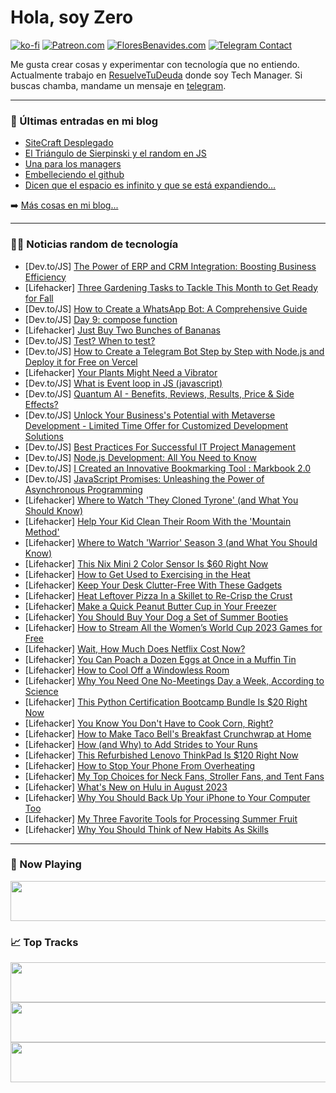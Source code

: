 # Hola, soy Zero

[![ko-fi](https://ko-fi.com/img/githubbutton_sm.svg)](https://ko-fi.com/J3J4N0LUK)
[![Patreon.com](https://img.shields.io/endpoint.svg?url=https%3A%2F%2Fshieldsio-patreon.vercel.app%2Fapi%3Fusername%3Dzerodragon%26type%3Dpatrons&style=for-the-badge)](https://patreon.com/zerodragon)
[![FloresBenavides.com](https://img.shields.io/website?down_message=oops&label=MiBlog&style=for-the-badge&up_message=online&url=https%3A%2F%2Ffloresbenavides.com)](https://floresbenavides.com)
[![Telegram Contact](https://img.shields.io/badge/escr%C3%ADbeme-ZeroDragon-%2326A5E4?style=for-the-badge&logo=telegram)](https://t.me/zerodragon)

Me gusta crear cosas y experimentar con tecnología que no entiendo.
Actualmente trabajo en [ResuelveTuDeuda](http://github.com/resuelve) donde soy Tech Manager.
Si buscas chamba, mandame un mensaje en [telegram](https://t.me/zerodragon).

---

### 📕 Últimas entradas en mi blog
<!-- BLOG-POST-LIST:START -->
- [SiteCraft Desplegado](https://floresbenavides.com/sitecraft-desplegado/)
- [El Triángulo de Sierpinski y el random en JS](https://floresbenavides.com/el-triangulo-de-sierpinski-y-el-random-en-js/)
- [Una para los managers](https://floresbenavides.com/una-para-los-managers/)
- [Embelleciendo el github](https://floresbenavides.com/embelleciendo-el-github/)
- [Dicen que el espacio es infinito y que se está expandiendo…](https://floresbenavides.com/dicen-que-el-espacio-es-infinito-y-que-se-esta-expandiendo/)
<!-- BLOG-POST-LIST:END -->

➡️ [Más cosas en mi blog...](https://floresbenavides.com)

---

### 👨‍💻 Noticias random de tecnología
<!-- TECH-POSTS:START -->
- [Dev.to/JS] [The Power of ERP and CRM Integration: Boosting Business Efficiency](https://dev.to/idurar/the-power-of-erp-and-crm-integration-boosting-business-efficiency-13k1)
- [Lifehacker] [Three Gardening Tasks to Tackle This Month to Get Ready for Fall](https://lifehacker.com/three-gardening-tasks-to-tackle-this-month-to-get-ready-1850656407)
- [Dev.to/JS] [How to Create a WhatsApp Bot: A Comprehensive Guide](https://dev.to/sh20raj/how-to-create-a-whatsapp-bot-a-comprehensive-guide-2c4c)
- [Dev.to/JS] [Day 9: compose function](https://dev.to/dhrn/day-9-compose-function-4a9l)
- [Lifehacker] [Just Buy Two Bunches of Bananas](https://lifehacker.com/just-buy-two-bunches-of-bananas-1850656653)
- [Dev.to/JS] [Test? When to test?](https://dev.to/sigcoding/test-when-to-test-6kb)
- [Dev.to/JS] [How to Create a Telegram Bot Step by Step with Node.js and Deploy it for Free on Vercel](https://dev.to/sh20raj/how-to-create-a-telegram-bot-step-by-step-with-nodejs-and-deploy-it-for-free-on-vercel-2p1d)
- [Lifehacker] [Your Plants Might Need a Vibrator](https://lifehacker.com/your-plants-might-need-a-vibrator-1850654156)
- [Dev.to/JS] [What is Event loop in JS &lpar;javascript&rpar;](https://dev.to/diwakarkashyap/what-is-event-loop-in-js-javascript-57kh)
- [Dev.to/JS] [Quantum AI - Benefits, Reviews, Results, Price &amp; Side Effects?](https://dev.to/quantumaii52513/quantum-ai-benefits-reviews-results-price-side-effects-7a5)
- [Dev.to/JS] [Unlock Your Business&#39;s Potential with Metaverse Development - Limited Time Offer for Customized Development Solutions](https://dev.to/came12849/unlock-your-businesss-potential-with-metaverse-development-limited-time-offer-for-customized-development-solutions-3oba)
- [Dev.to/JS] [Best Practices For Successful IT Project Management](https://dev.to/devtripath94447/best-practices-for-successful-it-project-management-f33)
- [Dev.to/JS] [Node.js Development: All You Need to Know](https://dev.to/lalitkumawat1m/nodejs-development-all-you-need-to-know-4jpk)
- [Dev.to/JS] [I Created an Innovative Bookmarking Tool : Markbook 2.0](https://dev.to/ujjwall-r/markbook-20-elevate-your-bookmarking-experience-68c)
- [Dev.to/JS] [JavaScript Promises: Unleashing the Power of Asynchronous Programming](https://dev.to/adii/javascript-promises-unleashing-the-power-of-asynchronous-programming-5ck1)
- [Lifehacker] [Where to Watch &#39;They Cloned Tyrone&#39; &lpar;and What You Should Know&rpar;](https://lifehacker.com/where-to-watch-they-cloned-tyrone-and-what-you-should-1850653784)
- [Lifehacker] [Help Your Kid Clean Their Room With the &#39;Mountain Method&#39;](https://lifehacker.com/help-your-kid-clean-their-room-with-the-mountain-method-1831137317)
- [Lifehacker] [Where to Watch &#39;Warrior&#39; Season 3 &lpar;and What You Should Know&rpar;](https://lifehacker.com/where-to-watch-warrior-season-3-and-what-you-should-kn-1850653671)
- [Lifehacker] [This Nix Mini 2 Color Sensor Is $60 Right Now](https://lifehacker.com/this-nix-mini-2-color-sensor-is-60-right-now-1850643055)
- [Lifehacker] [How to Get Used to Exercising in the Heat](https://lifehacker.com/how-to-get-used-to-exercising-in-the-heat-and-why-you-1716804690)
- [Lifehacker] [Keep Your Desk Clutter-Free With These Gadgets](https://lifehacker.com/keep-your-desk-clutter-free-with-these-gadgets-1850655937)
- [Lifehacker] [Heat Leftover Pizza In a Skillet to Re-Crisp the Crust](https://lifehacker.com/reheat-pizza-in-a-skillet-to-bring-back-crispy-crusts-5862749)
- [Lifehacker] [Make a Quick Peanut Butter Cup in Your Freezer](https://lifehacker.com/make-a-quick-peanut-butter-cup-in-your-freezer-1850656338)
- [Lifehacker] [You Should Buy Your Dog a Set of Summer Booties](https://lifehacker.com/buy-your-dog-a-pair-of-summer-booties-1835234383)
- [Lifehacker] [How to Stream All the Women’s World Cup 2023 Games for Free](https://lifehacker.com/how-to-stream-all-the-women-s-world-cup-2023-games-for-1850656823)
- [Lifehacker] [Wait, How Much Does Netflix Cost Now?](https://lifehacker.com/wait-how-much-does-netflix-cost-now-1850655093)
- [Lifehacker] [You Can Poach a Dozen Eggs at Once in a Muffin Tin](https://lifehacker.com/poach-a-dozen-eggs-at-once-with-a-muffin-tin-1681243702)
- [Lifehacker] [How to Cool Off a Windowless Room](https://lifehacker.com/how-to-cool-off-a-windowless-room-1850655486)
- [Lifehacker] [Why You Need One No-Meetings Day a Week, According to Science](https://lifehacker.com/why-you-need-one-no-meetings-day-a-week-according-to-s-1850655703)
- [Lifehacker] [This Python Certification Bootcamp Bundle Is $20 Right Now](https://lifehacker.com/this-python-certification-bootcamp-bundle-is-20-right-1850643078)
- [Lifehacker] [You Know You Don&#39;t Have to Cook Corn, Right?](https://lifehacker.com/you-know-you-dont-have-to-cook-corn-right-1797841831)
- [Lifehacker] [How to Make Taco Bell&#39;s Breakfast Crunchwrap at Home](https://lifehacker.com/how-to-make-taco-bells-breakfast-crunchwrap-at-home-1850655815)
- [Lifehacker] [How &lpar;and Why&rpar; to Add Strides to Your Runs](https://lifehacker.com/how-and-why-to-add-strides-to-your-runs-1850655294)
- [Lifehacker] [This Refurbished Lenovo ThinkPad Is $120 Right Now](https://lifehacker.com/this-refurbished-lenovo-thinkpad-is-120-right-now-1850643104)
- [Lifehacker] [How to Stop Your Phone From Overheating](https://lifehacker.com/how-to-stop-your-phone-from-overheating-1847723875)
- [Lifehacker] [My Top Choices for Neck Fans, Stroller Fans, and Tent Fans](https://lifehacker.com/my-top-choices-for-neck-fans-stroller-fans-and-tent-f-1850651908)
- [Lifehacker] [What&#39;s New on Hulu in August 2023](https://lifehacker.com/whats-new-on-hulu-in-august-2023-1850654862)
- [Lifehacker] [Why You Should Back Up Your iPhone to Your Computer Too](https://lifehacker.com/why-you-should-back-up-your-iphone-to-your-computer-too-1850654167)
- [Lifehacker] [My Three Favorite Tools for Processing Summer Fruit](https://lifehacker.com/my-three-favorite-tools-for-processing-summer-fruit-1850654124)
- [Lifehacker] [Why You Should Think of New Habits As Skills](https://lifehacker.com/why-you-should-think-of-new-habits-as-skills-1850651690)<!-- TECH-POSTS:END -->

---

### 🎵 Now Playing
<a href="https://spotify-now-playing-dun.vercel.app/now-playing?open"><img src="https://spotify-now-playing-dun.vercel.app/now-playing" width="540" height="64"></a>

### 📈 Top Tracks
<a href="https://spotify-now-playing-dun.vercel.app/top-tracks?i=1&open"><img src="https://spotify-now-playing-dun.vercel.app/top-tracks?i=1" width="540" height="64"></a>
<a href="https://spotify-now-playing-dun.vercel.app/top-tracks?i=2&open"><img src="https://spotify-now-playing-dun.vercel.app/top-tracks?i=2" width="540" height="64"></a>
<a href="https://spotify-now-playing-dun.vercel.app/top-tracks?i=3&open"><img src="https://spotify-now-playing-dun.vercel.app/top-tracks?i=3" width="540" height="64"></a>
